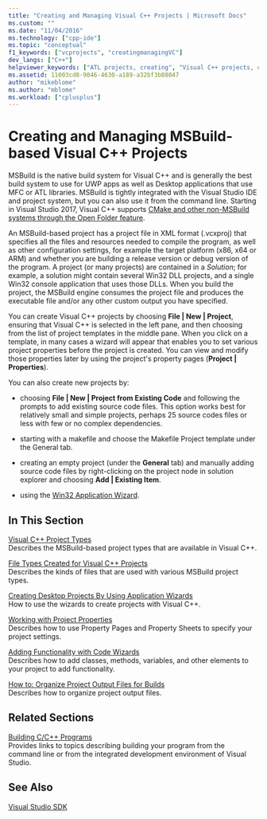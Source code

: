 ```yaml
---
title: "Creating and Managing Visual C++ Projects | Microsoft Docs"
ms.custom: ""
ms.date: "11/04/2016"
ms.technology: ["cpp-ide"]
ms.topic: "conceptual"
f1_keywords: ["vcprojects", "creatingmanagingVC"]
dev_langs: ["C++"]
helpviewer_keywords: ["ATL projects, creating", "Visual C++ projects, creating", "projects [C++], creating", "Visual C++ projects", "ATL projects"]
ms.assetid: 11003cd8-9046-4630-a189-a32bf3b88047
author: "mikeblome"
ms.author: "mblome"
ms.workload: ["cplusplus"]
---
```

# Creating and Managing MSBuild-based Visual C++ Projects

MSBuild is the native build system for Visual C++ and is generally the best build system to use for UWP apps as well as Desktop applications that use MFC or ATL libraries. MSBuild is tightly integrated with the Visual Studio IDE and project system, but you can also use it from the command line. Starting in Visual Studio 2017, Visual C++ supports [CMake and other non-MSBuild systems through the Open Folder feature](non-msbuild-projects.md).

An MSBuild-based project has a project file in XML format (.vcxproj) that specifies all the files and resources needed to compile the program, as well as other configuration settings, for example the target platform (x86, x64 or ARM) and whether you are building a release version or debug version of the program. A project (or many projects) are contained in a *Solution*; for example, a solution might contain several Win32 DLL projects, and a single Win32 console application that uses those DLLs. When you build the project, the MSBuild engine consumes the project file and produces the executable file and/or any other custom output you have specified.

You can create Visual C++ projects by choosing **File &#124; New &#124; Project**, ensuring that Visual C++ is selected in the left pane, and then choosing from the list of project templates in the middle pane. When you click on a template, in many cases a wizard will appear that enables you to set various project properties before the project is created. You can view and modify those properties later by using the project's property pages (**Project &#124; Properties**).

You can also create new projects by:

- choosing **File &#124; New &#124; Project from Existing Code** and following the prompts to add existing source code files. This option works best for relatively small and simple projects, perhaps 25 source codes files or less with few or no complex dependencies.

- starting with a makefile and choose the Makefile Project template under the General tab.

- creating an empty project (under the **General** tab) and manually adding source code files by right-clicking on the project node in solution explorer and choosing **Add &#124; Existing Item**.

- using the [Win32 Application Wizard](../windows/win32-application-wizard.md).

## In This Section

[Visual C++ Project Types](../ide/visual-cpp-project-types.md)<br>
Describes the MSBuild-based project types that are available in Visual C++.

[File Types Created for Visual C++ Projects](../ide/file-types-created-for-visual-cpp-projects.md)<br>
Describes the kinds of files that are used with various MSBuild project types.

[Creating Desktop Projects By Using Application Wizards](../ide/creating-desktop-projects-by-using-application-wizards.md)<br>
How to use the wizards to create projects with Visual C++.

[Working with Project Properties](../ide/working-with-project-properties.md)<br>
Describes how to use Property Pages and Property Sheets to specify your project settings.

[Adding Functionality with Code Wizards](../ide/adding-functionality-with-code-wizards-cpp.md)<br>
Describes how to add classes, methods, variables, and other elements to your project to add functionality.

[How to: Organize Project Output Files for Builds](../ide/how-to-organize-project-output-files-for-builds.md)<br>
Describes how to organize project output files.

## Related Sections

[Building C/C++ Programs](../build/building-c-cpp-programs.md)<br>
Provides links to topics describing building your program from the command line or from the integrated development environment of Visual Studio.

## See Also

[Visual Studio SDK](https://msdn.microsoft.com/vstudio/extend)
